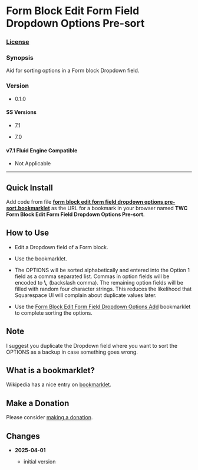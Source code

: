# Form Block Edit Form Field Dropdown Options Pre-sort

### [License][1]

### Synopsis

Aid for sorting options in a Form block Dropdown field.

### Version

  * 0.1.0

#### SS Versions

  * 7.1
  
  * 7.0

#### v7.1 Fluid Engine Compatible

  * Not Applicable

---

## Quick Install

Add code from file **[form block edit form field dropdown options
pre-sort.bookmarklet][2]** as the URL for a bookmark in your browser named **TWC
Form Block Edit Form Field Dropdown Options Pre-sort**.

## How to Use

* Edit a Dropdown field of a Form block.

* Use the bookmarklet.

* The OPTIONS will be sorted alphabetically and entered into the Option 1 field
  as a comma separated list. Commas in option fields will be encoded to **\\,**
  (backslash comma). The remaining option fields will be filled with random four
  character strings. This reduces the likelihood that Squarespace UI will
  complain about duplicate values later.
  
* Use the [Form Block Edit Form Field Dropdown Options Add][3] bookmarklet to
  complete sorting the options.
  
## Note

I suggest you duplicate the Dropdown field where you want to sort the OPTIONS as
a backup in case something goes wrong.

## What is a bookmarklet?

Wikipedia has a nice entry on [bookmarklet][4].

## Make a Donation

Please consider [making a donation][5].

## Changes

<!-- * **2025-03-25**

  * fix for apparent changes that Squarespace made that broke the code
  * bumped version to 0.1.1
  -->
* **2025-04-01**

  * initial version

[1]: https://github.com/tomsWebConsulting/twcsl/blob/main/LICENSE.txt#L1
[2]: form%20block%20edit%20form%20field%20dropdown%20options%20pre-sort.bookmarklet#L1
[3]: https://github.com/tomsWebConsulting/twcsl/tree/main/Bookmarklet/Block/Form/Form%20Block%20Edit%20Form%20Field%20Dropdown%20Options%20Add#form-block-edit-form-field-dropdown-options-add
[4]: https://en.wikipedia.org/wiki/Bookmarklet
[5]: https://github.com/tomsWebConsulting/twcsl#make-a-donation
